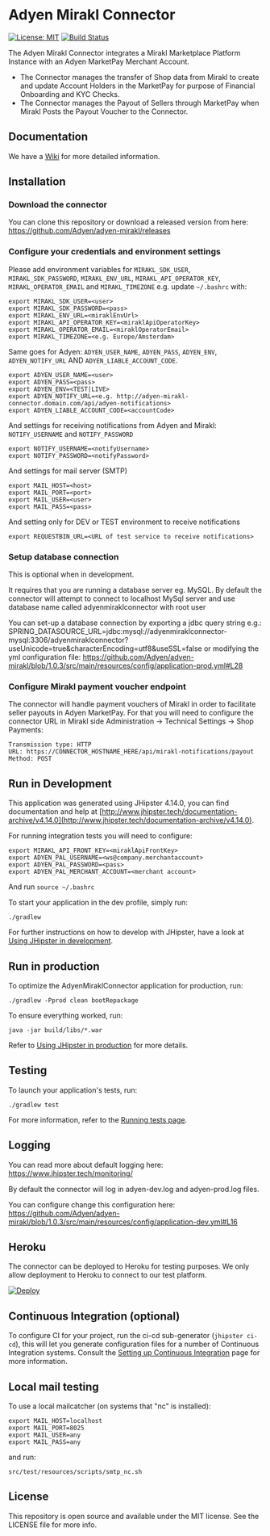 # Adyen Mirakl Connector

[![License: MIT](https://img.shields.io/badge/License-MIT-yellow.svg)](https://opensource.org/licenses/MIT)
[![Build Status](https://travis-ci.org/Adyen/adyen-mirakl.svg?branch=develop)](https://travis-ci.org/Adyen/adyen-mirakl)


The Adyen Mirakl Connector integrates a Mirakl Marketplace Platform Instance with an Adyen MarketPay Merchant Account.

* The Connector manages the transfer of Shop data from Mirakl to create and update Account Holders in the MarketPay for purpose of Financial Onboarding and KYC Checks.
* The Connector manages the Payout of Sellers through MarketPay when Mirakl Posts the Payout Voucher to the Connector.


## Documentation
We have a [Wiki](https://github.com/e2y/adyen-mirakl/wiki) for more detailed information.


## Installation

### Download the connector

You can clone this repository or download a released version from here:
https://github.com/Adyen/adyen-mirakl/releases

### Configure your credentials and environment settings

Please add environment variables for `MIRAKL_SDK_USER`, `MIRAKL_SDK_PASSWORD`, `MIRAKL_ENV_URL`, `MIRAKL_API_OPERATOR_KEY`, `MIRAKL_OPERATOR_EMAIL` and `MIRAKL_TIMEZONE` e.g.
update `~/.bashrc` with:
```
export MIRAKL_SDK_USER=<user>
export MIRAKL_SDK_PASSWORD=<pass>
export MIRAKL_ENV_URL=<miraklEnvUrl>
export MIRAKL_API_OPERATOR_KEY=<miraklApiOperatorKey>
export MIRAKL_OPERATOR_EMAIL=<miraklOperatorEmail>
export MIRAKL_TIMEZONE=<e.g. Europe/Amsterdam>
```

Same goes for Adyen: `ADYEN_USER_NAME`, `ADYEN_PASS`, `ADYEN_ENV`, `ADYEN_NOTIFY_URL` AND `ADYEN_LIABLE_ACCOUNT_CODE`. 
```
export ADYEN_USER_NAME=<user>
export ADYEN_PASS=<pass>
export ADYEN_ENV=<TEST|LIVE>
export ADYEN_NOTIFY_URL=<e.g. http://adyen-mirakl-connector.domain.com/api/adyen-notifications>
export ADYEN_LIABLE_ACCOUNT_CODE=<accountCode>
```

And settings for receiving notifications from Adyen and Mirakl: `NOTIFY_USERNAME` and `NOTIFY_PASSWORD`
```
export NOTIFY_USERNAME=<notifyUsername>
export NOTIFY_PASSWORD=<notifyPassword>
```

And settings for mail server (SMTP)
```
export MAIL_HOST=<host>
export MAIL_PORT=<port>
export MAIL_USER=<user>
export MAIL_PASS=<pass>
```

And setting only for DEV or TEST environment to receive notifications
```
export REQUESTBIN_URL=<URL of test service to receive notifications>
```

### Setup database connection

This is optional when in development.

It requires that you are running a database server eg. MySQL.
By default the connector will attempt to connect to localhost MySql server and use database name called adyenmiraklconnector with root user

You can set-up a database connection by exporting a jdbc query string e.g.:
SPRING_DATASOURCE_URL=jdbc:mysql://adyenmiraklconnector-mysql:3306/adyenmiraklconnector?useUnicode=true&characterEncoding=utf8&useSSL=false
or modifying the yml configuration file: https://github.com/Adyen/adyen-mirakl/blob/1.0.3/src/main/resources/config/application-prod.yml#L28

### Configure Mirakl payment voucher endpoint

The connector will handle payment vouchers of Mirakl in order to facilitate seller payouts in Adyen MarketPay.
For that you will need to configure the connector URL in Mirakl side Administration -> Technical Settings -> Shop Payments:

    Transmission type: HTTP
    URL: https://CONNECTOR_HOSTNAME_HERE/api/mirakl-notifications/payout
    Method: POST


## Run in Development

This application was generated using JHipster 4.14.0, you can find documentation and help at [http://www.jhipster.tech/documentation-archive/v4.14.0](http://www.jhipster.tech/documentation-archive/v4.14.0).

For running integration tests you will need to configure:
````
export MIRAKL_API_FRONT_KEY=<miraklApiFrontKey>
export ADYEN_PAL_USERNAME=<ws@company.merchantaccount>
export ADYEN_PAL_PASSWORD=<pass>
export ADYEN_PAL_MERCHANT_ACCOUNT=<merchant account>
````

And run `source ~/.bashrc`

To start your application in the dev profile, simply run:

    ./gradlew


For further instructions on how to develop with JHipster, have a look at [Using JHipster in development][].


## Run in production


To optimize the AdyenMiraklConnector application for production, run:

    ./gradlew -Pprod clean bootRepackage

To ensure everything worked, run:

    java -jar build/libs/*.war


Refer to [Using JHipster in production][] for more details.

## Testing

To launch your application's tests, run:

    ./gradlew test

For more information, refer to the [Running tests page][].

## Logging

You can read more about default logging here: https://www.jhipster.tech/monitoring/

By default the connector will log in adyen-dev.log and adyen-prod.log files.

You can configure change this configuration here:
https://github.com/Adyen/adyen-mirakl/blob/1.0.3/src/main/resources/config/application-dev.yml#L16

## Heroku 
The connector can be deployed to Heroku for testing purposes. We only allow deployment to Heroku to connect to our test platform.

[![Deploy](https://www.herokucdn.com/deploy/button.png)](https://heroku.com/deploy)


## Continuous Integration (optional)

To configure CI for your project, run the ci-cd sub-generator (`jhipster ci-cd`), this will let you generate configuration files for a number of Continuous Integration systems. Consult the [Setting up Continuous Integration][] page for more information.

[JHipster Homepage and latest documentation]: http://www.jhipster.tech
[JHipster 4.14.0 archive]: http://www.jhipster.tech/documentation-archive/v4.14.0

[Using JHipster in development]: http://www.jhipster.tech/documentation-archive/v4.14.0/development/
[Using Docker and Docker-Compose]: http://www.jhipster.tech/documentation-archive/v4.14.0/docker-compose
[Using JHipster in production]: http://www.jhipster.tech/documentation-archive/v4.14.0/production/
[Running tests page]: http://www.jhipster.tech/documentation-archive/v4.14.0/running-tests/
[Setting up Continuous Integration]: http://www.jhipster.tech/documentation-archive/v4.14.0/setting-up-ci/

## Local mail testing

To use a local mailcatcher (on systems that "nc" is installed):
    
```
export MAIL_HOST=localhost
export MAIL_PORT=8025
export MAIL_USER=any
export MAIL_PASS=any
```

and run:

    src/test/resources/scripts/smtp_nc.sh
    
## License
This repository is open source and available under the MIT license. See the LICENSE file for more info.
